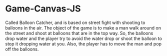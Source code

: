 # Game-Canvas-JS
Called Balloon Catcher, and is based on street fight with shooting to balloons in the air. The object of the game is to make a man walk around on the street and shoot at balloons that are in the top way. So, the balloons drop water and the player try to avoid the water drop or shoot the balloon to stop it dropping water at you. Also, the player has to move the man and pop off the balloons.

